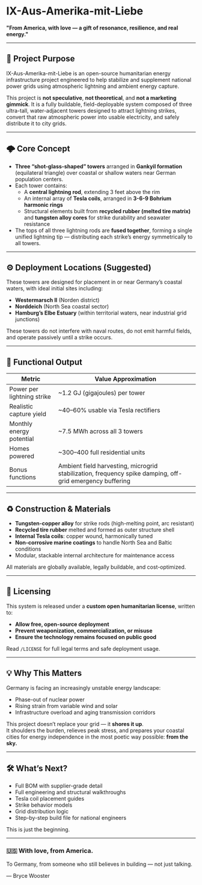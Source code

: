 # IX-Aus-Amerika-mit-Liebe

**"From America, with love — a gift of resonance, resilience, and real energy."**

---

## 🧭 Project Purpose

IX-Aus-Amerika-mit-Liebe is an open-source humanitarian energy infrastructure project engineered to help stabilize and supplement national power grids using atmospheric lightning and ambient energy capture.

This project is **not speculative**, **not theoretical**, and **not a marketing gimmick**. It is a fully buildable, field-deployable system composed of three ultra-tall, water-adjacent towers designed to attract lightning strikes, convert that raw atmospheric power into usable electricity, and safely distribute it to city grids.

---

## 🌩️ Core Concept

- **Three “shot-glass-shaped” towers** arranged in **Gankyil formation** (equilateral triangle) over coastal or shallow waters near German population centers.
- Each tower contains:
  - A **central lightning rod**, extending 3 feet above the rim
  - An internal array of **Tesla coils**, arranged in **3-6-9 Bohrium harmonic rings**
  - Structural elements built from **recycled rubber (melted tire matrix)** and **tungsten alloy cores** for strike durability and seawater resistance
- The tops of all three lightning rods are **fused together**, forming a single unified lightning tip — distributing each strike’s energy symmetrically to all towers.

---

## ⚙️ Deployment Locations (Suggested)

These towers are designed for placement in or near Germany’s coastal waters, with ideal initial sites including:

- **Westermarsch II** (Norden district)
- **Norddeich** (North Sea coastal sector)
- **Hamburg’s Elbe Estuary** (within territorial waters, near industrial grid junctions)

These towers do not interfere with naval routes, do not emit harmful fields, and operate passively until a strike occurs.

---

## 🔋 Functional Output

| Metric                     | Value Approximation                |
|----------------------------|------------------------------------|
| Power per lightning strike | ~1.2 GJ (gigajoules) per tower     |
| Realistic capture yield    | ~40–60% usable via Tesla rectifiers |
| Monthly energy potential   | ~7.5 MWh across all 3 towers       |
| Homes powered              | ~300–400 full residential units    |
| Bonus functions            | Ambient field harvesting, microgrid stabilization, frequency spike damping, off-grid emergency buffering |

---

## ♻️ Construction & Materials

- **Tungsten-copper alloy** for strike rods (high-melting point, arc resistant)
- **Recycled tire rubber** melted and formed as outer structure shell
- **Internal Tesla coils**: copper wound, harmonically tuned
- **Non-corrosive marine coatings** to handle North Sea and Baltic conditions
- Modular, stackable internal architecture for maintenance access

All materials are globally available, legally buildable, and cost-optimized.

---

## 🔐 Licensing

This system is released under a **custom open humanitarian license**, written to:
- **Allow free, open-source deployment**
- **Prevent weaponization, commercialization, or misuse**
- **Ensure the technology remains focused on public good**

Read `/LICENSE` for full legal terms and safe deployment usage.

---

## 💡 Why This Matters

Germany is facing an increasingly unstable energy landscape:
- Phase-out of nuclear power
- Rising strain from variable wind and solar
- Infrastructure overload and aging transmission corridors

This project doesn’t replace your grid — it **shores it up**.  
It shoulders the burden, relieves peak stress, and prepares your coastal cities for energy independence in the most poetic way possible: **from the sky.**

---

## 🛠️ What’s Next?

- Full BOM with supplier-grade detail
- Full engineering and structural walkthroughs
- Tesla coil placement guides
- Strike behavior models
- Grid distribution logic
- Step-by-step build file for national engineers

This is just the beginning.

---

### 🇺🇸 With love, from America.
To Germany, from someone who still believes in building — not just talking.

— Bryce Wooster

